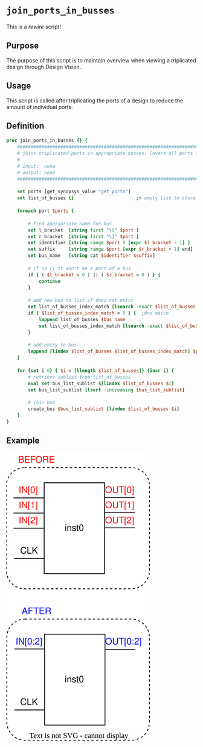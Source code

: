 [join_in_busses_figure]: ../figures/rewire_scripts/join_ports_in_busses.drawio.svg

# ```join_ports_in_busses```

This is a *rewire* script!

## Purpose

The purpose of this script is to maintain overview when viewing a triplicated design through Design Vision.

## Usage

This script is called after triplicating the ports of a design to reduce the amount of individual ports.

## Definition

```tcl
proc join_ports_in_busses {} {
    #####################################################################################
    # joins triplicated ports in appropriate busses. Covers all ports in current design
    #
    # input:  none
    # output: none
    #####################################################################################

    set ports [get_synopsys_value "get_ports"]
    set list_of_busses {}                       ;# empty list to store names of unique busses

    foreach port $ports {

        # find appropriate name for bus
        set l_bracket  [string first "\[" $port ]
        set r_bracket  [string first "\]" $port ]
        set identifier [string range $port 0 [expr $l_bracket - 1] ]
        set suffix     [string range $port [expr $r_bracket + 1] end]
        set bus_name   [string cat $identifier $suffix]

        # if no [] it won't be a part of a bus
        if { ( $l_bracket < 0 ) || ( $r_bracket < 0 ) } {
            continue
        }

        # add new bus to list if does not exist
        set list_of_busses_index_match [lsearch -exact $list_of_busses $bus_name]
        if { $list_of_busses_index_match < 0 } {  ;#no match
            lappend list_of_busses $bus_name
            set list_of_busses_index_match [lsearch -exact $list_of_busses $bus_name]   ;# update index after new entry has been created
        } 

        # add entry to bus
        lappend [lindex $list_of_busses $list_of_busses_index_match] $port
    }

    for {set i 0} { $i < [llength $list_of_busses]} {incr i} {
        # retrieve sublist from list_of_busses
        eval set bus_list_sublist $[lindex $list_of_busses $i]
        set bus_list_sublist [lsort -increasing $bus_list_sublist]

        # join bus
        create_bus $bus_list_sublist [lindex $list_of_busses $i]
    }
}
```

## Example

![Before and after ports are joined in busses][join_in_busses_figure]

